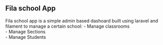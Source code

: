 

## Fila school App

Fila school app is a simple admin based dashoard built using laravel and filament to manage a certain school:
    - Manage classrooms
    <br>
    - Manage Sections
     <br>
    - Manage Students

